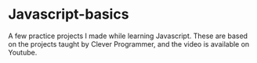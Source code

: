 # Javascript-basics
A few practice projects I made while learning Javascript. These are based on the projects taught by Clever Programmer, and the video is available on Youtube. 
